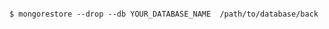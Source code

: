 <!-- usedin: [ _includes/_inlines/AddOns/common/database-backups/database-backups_mongodb-v1.md] -->

```

$ mongorestore --drop --db YOUR_DATABASE_NAME  /path/to/database/back 

```
